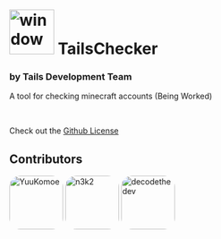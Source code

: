 # <img alt="window" width="80px" src="https://raw.githubusercontent.com/YuuKomoe/TailsChecker/main/utils/TCIcon.png"> <a /> <a style="top: 20px">TailsChecker</a>
### by Tails Development Team

A tool for checking minecraft accounts (Being Worked)



<br>

Check out the [Github License](https://github.com/nefercarrots/tailschecker/blob/main/LICENSE.md)

## Contributors
[<img alt="YuuKomoe" src="https://github.com/yuukomoe.png?size=128" width="96px" style="border-radius:20px">](https://github.com/YuuKomoe)
[<img alt="n3k2" src="https://github.com/n3k2.png?size=128" width="96px" style="border-radius:20px;">](https://github.com/n3k2)
[<img alt="decodethedev" src="https://github.com/decodethedev.png?size=128" width="96px" style="border-radius:20px;">](https://github.com/decodethedev)
